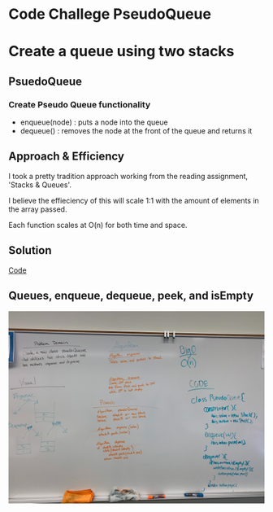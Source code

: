# Code Challege PseudoQueue

# Create a queue using two stacks

## PsuedoQueue

### Create Pseudo Queue functionality 
- enqueue(node) : puts a node into the queue
- dequeue() : removes the node at the front of the queue and returns it

## Approach & Efficiency

I took a pretty tradition approach working from the reading assignment, 'Stacks & Queues'. 

I believe the effieciency of this will scale 1:1 with the amount of elements in the array passed. 

Each function scales at O(n) for both time and space.

## Solution

[Code](./pseudoQqueue.js)

## Queues, enqueue, dequeue, peek, and isEmpty

![](./assets/pseudoQueue.jpg)
